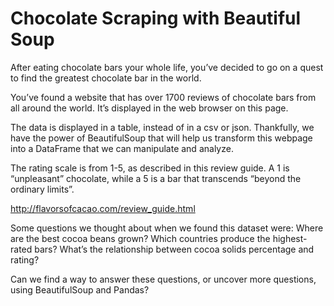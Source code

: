 # Chocolate Scraping with Beautiful Soup

After eating chocolate bars your whole life, you’ve decided to go on a quest to find the greatest chocolate bar in the world.

You’ve found a website that has over 1700 reviews of chocolate bars from all around the world. It’s displayed in the web browser on this page.

The data is displayed in a table, instead of in a csv or json. Thankfully, we have the power of BeautifulSoup that will help us transform this webpage into a DataFrame that we can manipulate and analyze.

The rating scale is from 1-5, as described in this review guide. A 1 is “unpleasant” chocolate, while a 5 is a bar that transcends “beyond the ordinary limits”.

<http://flavorsofcacao.com/review_guide.html>

Some questions we thought about when we found this dataset were: Where are the best cocoa beans grown? Which countries produce the highest-rated bars? What’s the relationship between cocoa solids percentage and rating?

Can we find a way to answer these questions, or uncover more questions, using BeautifulSoup and Pandas?

